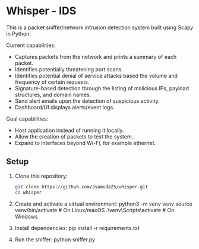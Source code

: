 # Whisper - IDS

This is a packet sniffer/network intrusion detection system built using Scapy in Python.

Current capabilities:
- Captures packets from the network and prints a summary of each packet.
- Identifies potentially threatening port scans.
- Identifies potential denial of service attacks based the volume and frequency of certain requests.
- Signature-based detection through the listing of malicious IPs, payload structures, and domain names.
- Send alert emails upon the detection of suspicious activity.
- Dashboard/UI displays alerts/event logs.

Goal capabilities:
- Host application instead of running it locally.
- Allow the creation of packets to test the system.
- Expand to interfaces beyond Wi-Fi, for example ethernet.

## Setup

1. Clone this repository:
   ```bash
   git clone https://github.com/Jsamuda25/whisper.git
   cd whisper

2. Create and activate a virtual environment:
    python3 -m venv venv
    source venv/bin/activate   # On Linux/macOS
    .\venv\Scripts\activate    # On Windows

3. Install dependencies:
    pip install -r requirements.txt

4. Run the sniffer:
    python sniffer.py


